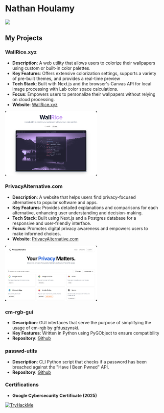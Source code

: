 # Nathan Houlamy

<a href="https://linkedin.com/in/nathan-houlamy"><img src="https://img.shields.io/badge/-LinkedIn-0072b1?&style=for-the-badge&logo=linkedin&logoColor=white" /></a>

## My Projects

### WallRice.xyz

- **Description**: A web utility that allows users to colorize their wallpapers using custom or built-in color palettes.
- **Key Features**: Offers extensive colorization settings, supports a variety of pre-built themes, and provides a real-time preview
- **Tech Stack**: Built with Next.js and the browser's Canvas API for local image processing with Lab color space calculations.
- **Focus**: Empowers users to personalize their wallpapers without relying on cloud processing.
- **Website**: [WallRice.xyz](https://wallrice.xyz)

<img src="/wallrice.jpg" alt="Description" width="300" height="auto">

### PrivacyAlternative.com

- **Description**: A website that helps users find privacy-focused alternatives to popular software and apps.
- **Key Features**: Provides detailed explanations and comparisons for each alternative, enhancing user understanding and decision-making.
- **Tech Stack**: Built using Next.js and a Postgres database for a responsive and user-friendly interface.
- **Focus**: Promotes digital privacy awareness and empowers users to make informed choices.
- **Website**: [PrivacyAlternative.com](https://privacyalternative.com)

<img src="/privacy-alternative.jpg" alt="Description" width="300" height="auto">

### cm-rgb-gui

- **Description**: GUI interfaces that serve the purpose of simplifying the usage of cm-rgb by gfduszynski.
- **Key Features**: Written in Python using PyGObject to ensure compatibility
- **Repository**: [Github](https://github.com/groovykiwi/cm-rgb-gui)

### passwd-utils

- **Description**: CLI Python script that checks if a password has been breached against the "Have I Been Pwned" API.
- **Repository**: [Github](https://github.com/groovykiwi/passwd-utils)

### Certifications

- **Google Cybersecurity Certificate (2025)**

[![TryHackMe](https://tryhackme-badges.s3.amazonaws.com/nathvnh.png)](https://tryhackme.com/p/nathvnh)
